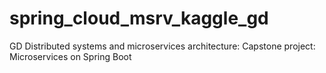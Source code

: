 # spring_cloud_msrv_kaggle_gd
GD Distributed systems and microservices architecture: Capstone project: Microservices on Spring Boot
